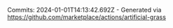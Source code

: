 Commits: 2024-01-01T14:13:42.692Z - Generated via https://github.com/marketplace/actions/artificial-grass
<br>

